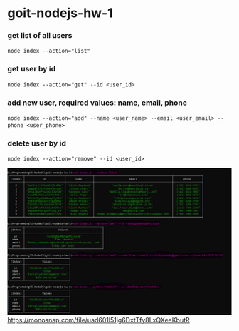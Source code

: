 # goit-nodejs-hw-1

### get list of all users
    node index --action="list"

### get user by id
    node index --action="get" --id <user_id>

### add new user, required values: name, email, phone
    node index --action="add" --name <user_name> --email <user_email> --phone <user_phone>

### delete user by id 
    node index --action="remove" --id <user_id>

![Showcase](https://github.com/Velorian-TDV/goit-nodejs-hw-1/blob/main/screenshots/showcase.png)
https://monosnap.com/file/uad601l51jg6DxtTfy8LxQXeeKbutR